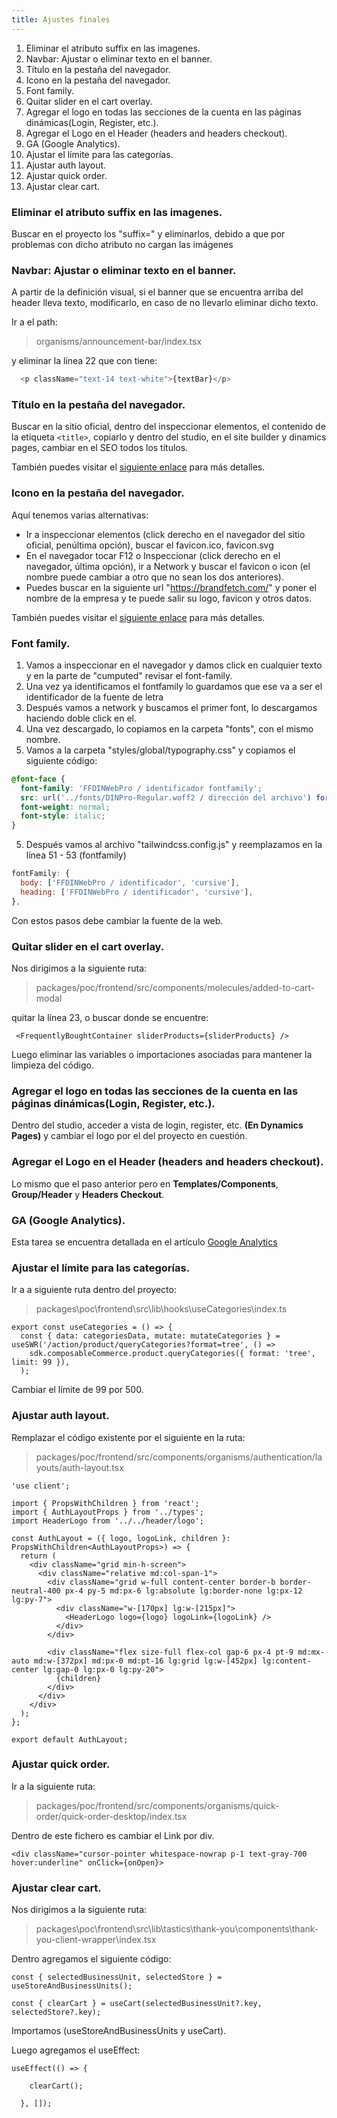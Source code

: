 ```yaml
---
title: Ajustes finales
---
```


1. Eliminar el atributo suffix en las imagenes.
2. Navbar: Ajustar o eliminar texto en el banner.
3. Título en la pestaña del navegador.
4. Icono en la pestaña del navegador.
5. Font family.
6. Quitar slider en el cart overlay.
7. Agregar el logo en todas las secciones de la cuenta en las páginas dinámicas(Login, Register, etc.).
8. Agregar el Logo en el Header (headers and headers checkout).
9. GA (Google Analytics).
10. Ajustar el límite para las categorías.
11. Ajustar auth layout.
12. Ajustar quick order.
13. Ajustar clear cart.


### Eliminar el atributo suffix en las imagenes.

Buscar en el proyecto los "suffix=" y eliminarlos, debido a que por problemas con dicho atributo no cargan las imágenes

### Navbar: Ajustar o eliminar texto en el banner.

A partir de la definición visual, si el banner que se encuentra arriba del header lleva texto, modificarlo, en caso de no llevarlo eliminar dicho texto.

Ir a el path:

> organisms/announcement-bar/index.tsx 

y eliminar la línea 22 que con tiene:

```ts
  <p className="text-14 text-white">{textBar}</p>
```

### Título en la pestaña del navegador.

Buscar en la sitio oficial, dentro del inspeccionar elementos, el contenido de la etiqueta `<title>`, copiarlo y dentro del studio, en el site builder y dinamics pages, cambiar en el SEO todos los títulos.

También puedes visitar el [siguiente enlace](/development/frontend/b2c/title) para más detalles.

### Icono en la pestaña del navegador.

Aquí tenemos varias alternativas:
* Ir a inspeccionar elementos (click derecho en el navegador del sitio oficial, penúltima opción), buscar el favicon.ico, favicon.svg
* En el navegador tocar F12 o Inspeccionar (click derecho en el navegador, última opción), ir a Network y buscar el favicon o icon (el nombre puede cambiar a otro que no sean los dos anteriores).
* Puedes buscar en la siguiente url "https://brandfetch.com/" y poner el nombre de la empresa y te puede salir su logo, favicon y otros datos.

También puedes visitar el [siguiente enlace](/development/frontend/b2c/favicon) para más detalles.

### Font family.

1. Vamos a inspeccionar en el navegador y damos click en cualquier texto y en la parte de "cumputed" revisar el font-family.
2. Una vez ya identificamos el fontfamily lo guardamos que ese va a ser el identificador de la fuente de letra
3. Después vamos a network y buscamos el primer font, lo descargamos haciendo doble click en el.
3. Una vez descargado, lo copiamos en la carpeta "fonts", con el mismo nombre.
4. Vamos a la carpeta "styles/global/typography.css" y copiamos el siguiente código:
```css
@font-face {
  font-family: 'FFDINWebPro / identificador fontfamily';
  src: url('../fonts/DINPro-Regular.woff2 / dirección del archivo') format('woff2 / extensión del archivo');
  font-weight: normal;
  font-style: italic;
}
```
5. Después vamos al archivo "tailwindcss.config.js" y reemplazamos en la línea 51 - 53 (fontfamily)
```js
fontFamily: {
  body: ['FFDINWebPro / identificador', 'cursive'],
  heading: ['FFDINWebPro / identificador', 'cursive'],
},
```

Con estos pasos debe cambiar la fuente de la web.

### Quitar slider en el cart overlay.

Nos dirigimos a la siguiente ruta:

> packages/poc/frontend/src/components/molecules/added-to-cart-modal

quitar la línea 23, o buscar donde se encuentre:
```tsx
 <FrequentlyBoughtContainer sliderProducts={sliderProducts} />
```
Luego eliminar las variables o importaciones asociadas para mantener la limpieza del código.


### Agregar el logo en todas las secciones de la cuenta en las páginas dinámicas(Login, Register, etc.).

Dentro del studio, acceder a vista de login, register, etc. **(En Dynamics Pages)** y cambiar el logo por el del proyecto en cuestión.

### Agregar el Logo en el Header (headers and headers checkout).

Lo mismo que el paso anterior pero en **Templates/Components**, **Group/Header** y **Headers Checkout**.

### GA (Google Analytics).

Esta tarea se encuentra detallada en el artículo [Google Analytics](/development/frontend/google-analytics)

### Ajustar el límite para las categorías.

Ir a a siguiente ruta dentro del proyecto: 

> packages\poc\frontend\src\lib\hooks\useCategories\index.ts

```tsx
export const useCategories = () => {
  const { data: categoriesData, mutate: mutateCategories } = useSWR('/action/product/queryCategories?format=tree', () =>
    sdk.composableCommerce.product.queryCategories({ format: 'tree', limit: 99 }),
  );
```

Cambiar el límite de 99 por 500.


### Ajustar auth layout.

Remplazar el código existente por el siguiente en la ruta: 

> packages/poc/frontend/src/components/organisms/authentication/layouts/auth-layout.tsx

```tsx
'use client';

import { PropsWithChildren } from 'react';
import { AuthLayoutProps } from '../types';
import HeaderLogo from '../../header/logo';

const AuthLayout = ({ logo, logoLink, children }: PropsWithChildren<AuthLayoutProps>) => {
  return (
    <div className="grid min-h-screen">
      <div className="relative md:col-span-1">
        <div className="grid w-full content-center border-b border-neutral-400 px-4 py-5 md:px-6 lg:absolute lg:border-none lg:px-12 lg:py-7">
          <div className="w-[170px] lg:w-[215px]">
            <HeaderLogo logo={logo} logoLink={logoLink} />
          </div>
        </div>

        <div className="flex size-full flex-col gap-6 px-4 pt-9 md:mx-auto md:w-[372px] md:px-0 md:pt-16 lg:grid lg:w-[452px] lg:content-center lg:gap-0 lg:px-0 lg:py-20">
          {children}
        </div>
      </div>
    </div>
  );
};

export default AuthLayout;
```

### Ajustar quick order.

Ir a la siguiente ruta: 

> packages/poc/frontend/src/components/organisms/quick-order/quick-order-desktop/index.tsx

Dentro de este fichero es cambiar el Link por div.
```tsx
<div className="cursor-pointer whitespace-nowrap p-1 text-gray-700 hover:underline" onClick={onOpen}>
```

### Ajustar clear cart.

Nos dirigimos a la siguiente ruta:

> packages\poc\frontend\src\lib\tastics\thank-you\components\thank-you-client-wrapper\index.tsx

Dentro agregamos el siguiente código:

```tsx
const { selectedBusinessUnit, selectedStore } = useStoreAndBusinessUnits();

const { clearCart } = useCart(selectedBusinessUnit?.key, selectedStore?.key);
```

Importamos (useStoreAndBusinessUnits y useCart).

Luego agregamos el useEffect:

```tsx
useEffect(() => {

    clearCart();

  }, []);
```